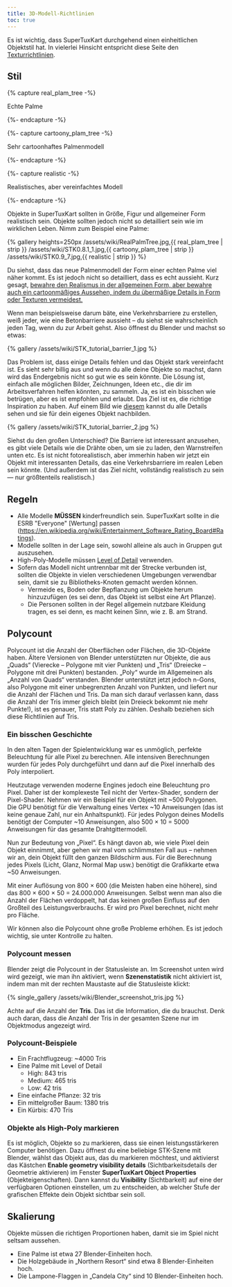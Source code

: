 ```yaml
---
title: 3D-Modell-Richtlinien
toc: true
---
```

Es ist wichtig, dass SuperTuxKart durchgehend einen einheitlichen Objektstil hat. In vielerlei Hinsicht entspricht diese Seite den [Texturrichtlinien](Texture_Guidelines).

## Stil

{% capture real_plam_tree -%}

Echte Palme

{%- endcapture -%}

{%- capture cartoony_plam_tree -%}

Sehr cartoonhaftes Palmenmodell

{%- endcapture -%}

{%- capture realistic -%}

Realistisches, aber vereinfachtes Modell

{%- endcapture -%}

Objekte in SuperTuxKart sollten in Größe, Figur und allgemeiner Form realistisch sein. Objekte sollten jedoch nicht so detailliert sein wie im wirklichen Leben. Nimm zum Beispiel eine Palme:

{% gallery heights=250px
/assets/wiki/RealPalmTree.jpg,{{ real_plam_tree | strip }}
/assets/wiki/STK0.8.1_1.jpg,{{ cartoony_plam_tree | strip }}
/assets/wiki/STK0.9_7.jpg,{{ realistic | strip }}
%}

Du siehst, dass das neue Palmenmodell der Form einer echten Palme viel näher kommt. Es ist jedoch nicht so detailliert, dass es echt aussieht. Kurz gesagt, <u>bewahre den Realismus in der allgemeinen Form, aber bewahre auch ein cartoonmäßiges Aussehen, indem du übermäßige Details in Form oder Texturen vermeidest.</u>

Wenn man beispielsweise darum bäte, eine Verkehrsbarriere zu erstellen, weiß jeder, wie eine Betonbarriere aussieht – du siehst sie wahrscheinlich jeden Tag, wenn du zur Arbeit gehst. Also öffnest du Blender und machst so etwas:

{% gallery
/assets/wiki/STK_tutorial_barrier_1.jpg
%}

Das Problem ist, dass einige Details fehlen und das Objekt stark vereinfacht ist. Es sieht sehr billig aus und wenn du alle deine Objekte so machst, dann wird das Endergebnis nicht so gut wie es sein könnte. Die Lösung ist, einfach alle möglichen Bilder, Zeichnungen, Ideen etc., die dir im Arbeitsverfahren helfen könnten, zu sammeln. Ja, es ist ein bisschen wie betrügen, aber es ist empfohlen und erlaubt. Das Ziel ist es, die richtige Inspiration zu haben. Auf einem Bild wie [diesem](https://upload.wikimedia.org/wikipedia/commons/thumb/9/9e/BarreiraNewJersey.JPG/1280px-BarreiraNewJersey.JPG) kannst du alle Details sehen und sie für dein eigenes Objekt nachbilden.

{% gallery
/assets/wiki/STK_tutorial_barrier_2.jpg
%}

Siehst du den großen Unterschied? Die Barriere ist interessant anzusehen, es gibt viele Details wie die Drähte oben, um sie zu laden, den Warnstreifen unten etc. Es ist nicht fotorealistisch, aber immerhin haben wir jetzt ein Objekt mit interessanten Details, das eine Verkehrsbarriere im realen Leben sein könnte. (Und außerdem ist das Ziel nicht, vollständig realistisch zu sein — nur größtenteils realistisch.)

## Regeln

* Alle Modelle **MÜSSEN** kinderfreundlich sein. SuperTuxKart sollte in die ESRB "Everyone" [Wertung] passen (https://en.wikipedia.org/wiki/Entertainment_Software_Rating_Board#Ratings).
* Modelle sollten in der Lage sein, sowohl alleine als auch in Gruppen gut auszusehen.
* High-Poly-Modelle müssen [Level of Detail](Level_of_Detail) verwenden.
* Sofern das Modell nicht untrennbar mit der Strecke verbunden ist, sollten die Objekte in vielen verschiedenen Umgebungen verwendbar sein, damit sie zu Bibliotheks-Knoten gemacht werden können.
    * Vermeide es, Boden oder Bepflanzung um Objekte herum hinzuzufügen (es sei denn, das Objekt ist selbst eine Art Pflanze).
    * Die Personen sollten in der Regel allgemein nutzbare Kleidung tragen, es sei denn, es macht keinen Sinn, wie z. B. am Strand.

## Polycount

Polycount ist die Anzahl der Oberflächen oder Flächen, die 3D-Objekte haben. Ältere Versionen von Blender unterstützten nur Objekte, die aus „Quads“ (Vierecke – Polygone mit vier Punkten) und „Tris“ (Dreiecke – Polygone mit drei Punkten) bestanden. „Poly“ wurde im Allgemeinen als „Anzahl von Quads“ verstanden. Blender unterstützt jetzt jedoch n-Gons, also Polygone mit einer unbegrenzten Anzahl von Punkten, und liefert nur die Anzahl der Flächen und Tris. Da man sich darauf verlassen kann, dass die Anzahl der Tris immer gleich bleibt (ein Dreieck bekommt nie mehr Punkte!), ist es genauer, Tris statt Poly zu zählen. Deshalb beziehen sich diese Richtlinien auf Tris.

### Ein bisschen Geschichte

In den alten Tagen der Spielentwicklung war es unmöglich, perfekte Beleuchtung für alle Pixel zu berechnen. Alle intensiven Berechnungen wurden für jedes Poly durchgeführt und dann auf die Pixel innerhalb des Poly interpoliert.

Heutzutage verwenden moderne Engines jedoch eine Beleuchtung pro Pixel. Daher ist der komplexeste Teil nicht der Vertex-Shader, sondern der Pixel-Shader. Nehmen wir ein Beispiel für ein Objekt mit ~500 Polygonen. Die GPU benötigt für die Verwaltung eines Vertex ~10 Anweisungen (das ist keine genaue Zahl, nur ein Anhaltspunkt). Für jedes Polygon deines Modells benötigt der Computer ~10 Anweisungen, also 500 × 10 = 5000 Anweisungen für das gesamte Drahtgittermodell.

Nun zur Bedeutung von „Pixel“. Es hängt davon ab, wie viele Pixel dein Objekt einnimmt, aber gehen wir mal vom schlimmsten Fall aus – nehmen wir an, dein Objekt füllt den ganzen Bildschirm aus. Für die Berechnung jedes Pixels (Licht, Glanz, Normal Map usw.) benötigt die Grafikkarte etwa ~50 Anweisungen.

Mit einer Auflösung von 800 × 600 (die Meisten haben eine höhere), sind das 800 × 600 × 50 = 24.000.000 Anweisungen. Selbst wenn man also die Anzahl der Flächen verdoppelt, hat das keinen großen Einfluss auf den Großteil des Leistungsverbrauchs. Er wird pro Pixel berechnet, nicht mehr pro Fläche.

Wir können also die Polycount ohne große Probleme erhöhen. Es ist jedoch wichtig, sie unter Kontrolle zu halten.

### Polycount messen

Blender zeigt die Polycount in der Statusleiste an. Im Screenshot unten wird wird gezeigt, wie man ihn aktiviert, wenn **Szenenstatistik** nicht aktiviert ist, indem man mit der rechten Maustaste auf die Statusleiste klickt:

{% single_gallery
/assets/wiki/Blender_screenshot_tris.jpg
%}

Achte auf die Anzahl der **Tris**. Das ist die Information, die du brauchst. Denk auch daran, dass die Anzahl der Tris in der gesamten Szene nur im Objektmodus angezeigt wird.

### Polycount-Beispiele

* Ein Frachtflugzeug: ~4000 Tris
* Eine Palme mit Level of Detail
    * High: 843 tris
    * Medium: 465 tris
    * Low: 42 tris
* Eine einfache Pflanze: 32 tris
* Ein mittelgroßer Baum: 1380 tris
* Ein Kürbis: 470 Tris

### Objekte als High-Poly markieren

Es ist möglich, Objekte so zu markieren, dass sie einen leistungsstärkeren Computer benötigen. Dazu öffnest du eine beliebige STK-Szene mit Blender, wählst das Objekt aus, das du markieren möchtest, und aktivierst das Kästchen **Enable geometry visibility details** (Sichtbarkeitsdetails der Geometrie aktivieren) im Fenster **SuperTuxKart Object Properties** (Objekteigenschaften). Dann kannst du **Visibility** (Sichtbarkeit) auf eine der verfügbaren Optionen einstellen, um zu entscheiden, ab welcher Stufe der grafischen Effekte dein Objekt sichtbar sein soll.

## Skalierung

Objekte müssen die richtigen Proportionen haben, damit sie im Spiel nicht seltsam aussehen.

* Eine Palme ist etwa 27 Blender-Einheiten hoch.
* Die Holzgebäude in „Northern Resort“ sind etwa 8 Blender-Einheiten hoch.
* Die Lampone-Flaggen in „Candela City“ sind 10 Blender-Einheiten hoch.
